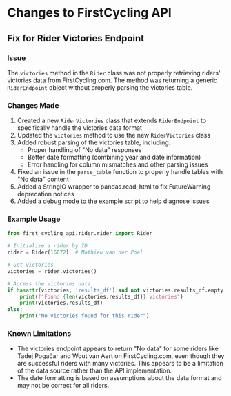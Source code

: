 # Changes to FirstCycling API

## Fix for Rider Victories Endpoint

### Issue
The `victories` method in the `Rider` class was not properly retrieving riders' victories data from FirstCycling.com. The method was returning a generic `RiderEndpoint` object without properly parsing the victories table.

### Changes Made

1. Created a new `RiderVictories` class that extends `RiderEndpoint` to specifically handle the victories data format
2. Updated the `victories` method to use the new `RiderVictories` class
3. Added robust parsing of the victories table, including:
   - Proper handling of "No data" responses
   - Better date formatting (combining year and date information)
   - Error handling for column mismatches and other parsing issues
4. Fixed an issue in the `parse_table` function to properly handle tables with "No data" content
5. Added a StringIO wrapper to pandas.read_html to fix FutureWarning deprecation notices
6. Added a debug mode to the example script to help diagnose issues

### Example Usage
```python
from first_cycling_api.rider.rider import Rider

# Initialize a rider by ID
rider = Rider(16672)  # Mathieu van der Poel

# Get victories
victories = rider.victories()

# Access the victories data
if hasattr(victories, 'results_df') and not victories.results_df.empty:
    print(f"Found {len(victories.results_df)} victories")
    print(victories.results_df)
else:
    print("No victories found for this rider")
```

### Known Limitations
- The victories endpoint appears to return "No data" for some riders like Tadej Pogačar and Wout van Aert on FirstCycling.com, even though they are successful riders with many victories. This appears to be a limitation of the data source rather than the API implementation.
- The date formatting is based on assumptions about the data format and may not be correct for all riders. 